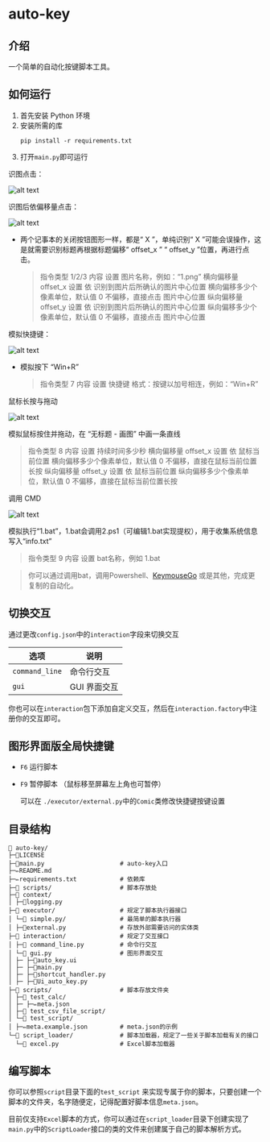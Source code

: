 # auto-key

## 介绍

一个简单的自动化按键脚本工具。

## 如何运行

1. 首先安装 Python 环境
1. 安装所需的库
   ```shell
   pip install -r requirements.txt
   ```
1. 打开`main.py`即可运行

识图点击：

![alt text](assets/gui.gif)

识图后依偏移量点击：

![alt text](assets/使用偏移量点击（两个记事本的关闭按钮图形一样）.gif)

- 两个记事本的关闭按钮图形一样，都是“ X ”，单纯识别“ X ”可能会误操作，这是就需要识别标题再根据标题偏移“ offset_x ” “ offset_y ”位置，再进行点击。

  > 指令类型 1/2/3
  > 内容 设置 图片名称，例如：“1.png”
  > 横向偏移量 offset_x 设置 依 识别到图片后所确认的图片中心位置 横向偏移多少个像素单位，默认值 0 不偏移，直接点击 图片中心位置
  > 纵向偏移量 offset_y 设置 依 识别到图片后所确认的图片中心位置 纵向偏移多少个像素单位，默认值 0 不偏移，直接点击 图片中心位置

模拟快捷键：

![alt text](assets/模拟快捷键.gif)

- 模拟按下 “Win+R”

  > 指令类型 7
  > 内容 设置 快捷键 格式：按键以加号相连，例如：“Win+R”

鼠标长按与拖动

![alt text](assets/拖动.gif)

模拟鼠标按住并拖动，在 “无标题 - 画图” 中画一条直线

> 指令类型 8
> 内容 设置 持续时间多少秒
> 横向偏移量 offset_x 设置 依 鼠标当前位置 横向偏移多少个像素单位，默认值 0 不偏移，直接在鼠标当前位置长按
> 纵向偏移量 offset_y 设置 依 鼠标当前位置 纵向偏移多少个像素单位，默认值 0 不偏移，直接在鼠标当前位置长按

调用 CMD

![alt text](assets/cmd.gif)

模拟执行“1.bat”，1.bat会调用2.ps1（可编辑1.bat实现提权），用于收集系统信息写入“info.txt”

> 指令类型 9
> 内容 设置 bat名称，例如 1.bat

> 你可以通过调用bat，调用Powershell、[KeymouseGo](https://github.com/taojy123/KeymouseGo) 或是其他，完成更复制的自动化。

## 切换交互

通过更改`config.json`中的`interaction`字段来切换交互

| 选项           | 说明         |
| -------------- | ------------ |
| `command_line` | 命令行交互   |
| `gui`          | GUI 界面交互 |

你也可以在`interaction`包下添加自定义交互，然后在`interaction.factory`中注册你的交互即可。

## 图形界面版全局快捷键

- `F6` 运行脚本

- `F9` 暂停脚本 （鼠标移至屏幕左上角也可暂停）

  可以在 `./executor/external.py`中的`Comic`类修改快捷键按键设置

## 目录结构

```
📁 auto-key/
├─📄LICENSE
├─📜main.py                     # auto-key入口
├─✏️README.md
├─✏️requirements.txt            # 依赖库
├─📁 scripts/                   # 脚本存放处
├─📁 context/
│ ├─📜logging.py
├─📁 executor/                  # 规定了脚本执行器接口
│ └─📁 simple.py/               # 最简单的脚本执行器
│ ├─📜external.py               # 存放外部需要访问的实体类
├─📁 interaction/               # 规定了交互接口
│ ├─📁 command_line.py          # 命令行交互
│ └─📁 gui.py                   # 图形界面交互
│ ├─ ├─📄auto_key.ui
│ ├─ ├─📜main.py
│ ├─ ├─📜shortcut_handler.py
│ ├─ ├─📜Ui_auto_key.py
├─📁 scripts/                   # 脚本存放文件夹
│ ├─📁 test_calc/
│ ├─ ├─✏️meta.json
│ ├─📁 test_csv_file_script/
│ └─📁 test_script/
│ ├─✏️meta.example.json         # meta.json的示例
└─📁 script_loader/             # 脚本加载器，规定了一些关于脚本加载有关的接口
  └─📁 excel.py                 # Excel脚本加载器
```

## 编写脚本

你可以参照`script`目录下面的`test_script`
来实现专属于你的脚本，只要创建一个脚本的文件夹，名字随便定，记得配置好脚本信息`meta.json`。

目前仅支持`Excel`脚本的方式，你可以通过在`script_loader`目录下创建实现了`main.py`中的`ScriptLoader`接口的类的文件来创建属于自己的脚本解析方式。
